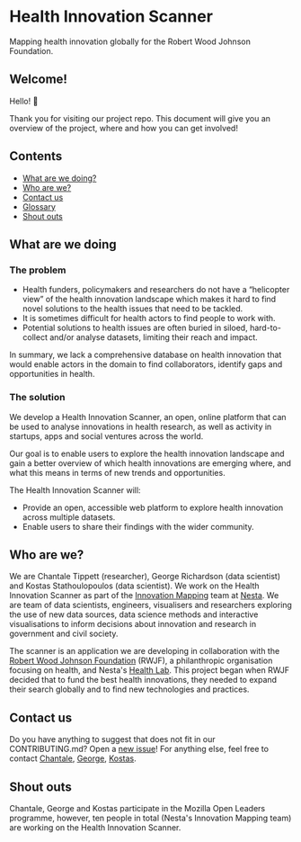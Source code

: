# Health Innovation Scanner
Mapping health innovation globally for the Robert Wood Johnson Foundation.

## Welcome!
Hello! :balloon:

Thank you for visiting our project repo. This document will give you an overview of the project, where and how you can get involved!

## Contents  
* [What are we doing?](#what-are-we-doing)
* [Who are we?](#who-are-we)
* [Contact us](#contact-us)
* [Glossary](#glossary)
* [Shout outs](#shout-outs)

## What are we doing
### The problem
* Health funders, policymakers and researchers do not have a “helicopter view” of the health innovation landscape which makes it hard to find novel solutions to the health issues that need to be tackled.
* It is sometimes difficult for health actors to find people to work with.
* Potential solutions to health issues are often buried in siloed, hard-to-collect and/or analyse datasets, limiting their reach and impact.

In summary, we lack a comprehensive database on health innovation that would enable actors in the domain to find collaborators, identify gaps and opportunities in health.

### The solution
We develop a Health Innovation Scanner, an open, online platform that can be used to analyse innovations in health research, as well as activity in startups, apps and social ventures across the world.

Our goal is to enable users to explore the health innovation landscape and gain a better overview of which health innovations are emerging where, and what this means in terms of new trends and opportunities.

The Health Innovation Scanner will:
* Provide an open, accessible web platform to explore health innovation across multiple datasets.
* Enable users to share their findings with the wider community.

## Who are we?
We are Chantale Tippett (researcher), George Richardson (data scientist) and Kostas Stathoulopoulos (data scientist). We work on the Health Innovation Scanner as part of the [Innovation Mapping](https://www.nesta.org.uk/project/innovation-mapping/) team at [Nesta](https://www.nesta.org.uk/). We are team of data scientists, engineers, visualisers and researchers exploring the use of new data sources, data science methods and interactive visualisations to inform decisions about innovation and research in government and civil society.

The scanner is an application we are developing in collaboration with the [Robert Wood Johnson Foundation](https://www.rwjf.org/) (RWJF), a philanthropic organisation focusing on health, and Nesta's [Health Lab](https://www.nesta.org.uk/project/health-lab/). This project began when RWJF decided that to fund the best health innovations, they needed to expand their search globally and to find new technologies and practices.

## Contact us
Do you have anything to suggest that does not fit in our CONTRIBUTING.md? Open a [new issue](https://github.com/nestauk/health-innovation-scanner/issues)! For anything else, feel free to contact [Chantale](https://twitter.com/CMTippett), [George](https://twitter.com/g_r_richardson), [Kostas](https://twitter.com/kstathou).

## Shout outs
Chantale, George and Kostas participate in the Mozilla Open Leaders programme, however, ten people in total (Nesta's Innovation Mapping team) are working on the Health Innovation Scanner.
